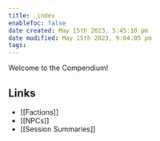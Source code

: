 ```yaml
---
title: _index
enableToc: false
date created: May 15th 2023, 5:45:10 pm
date modified: May 15th 2023, 9:04:05 pm
tags: 
---
```


Welcome to the Compendium!

## Links
- [[Factions]]
- [[NPCs]]
- [[Session Summaries]]
